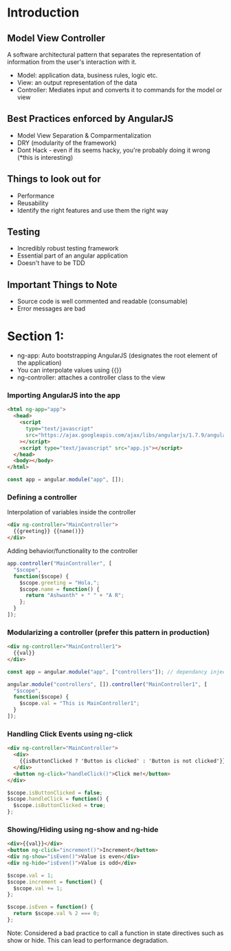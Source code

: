 # Introduction

## Model View Controller

A software architectural pattern that separates the representation of information from the user's interaction with it.

- Model: application data, business rules, logic etc.
- View: an output representation of the data
- Controller: Mediates input and converts it to commands for the model or view

## Best Practices enforced by AngularJS

- Model View Separation & Comparmentalization
- DRY (modularity of the framework)
- Dont Hack - even if its seems hacky, you're probably doing it wrong (\*this is interesting)

## Things to look out for

- Performance
- Reusability
- Identify the right features and use them the right way

## Testing

- Incredibly robust testing framework
- Essential part of an angular application
- Doesn't have to be TDD

## Important Things to Note

- Source code is well commented and readable (consumable)
- Error messages are bad

# Section 1:

- ng-app: Auto bootstrapping AngularJS (designates the root element of the application)
- You can interpolate values using {{}}
- ng-controller: attaches a controller class to the view

### Importing AngularJS into the app

```html
<html ng-app="app">
  <head>
    <script
      type="text/javascript"
      src="https://ajax.googleapis.com/ajax/libs/angularjs/1.7.9/angular.min.js"
    ></script>
    <script type="text/javascript" src="app.js"></script>
  </head>
  <body></body>
</html>
```

```js
const app = angular.module("app", []);
```

### Defining a controller

Interpolation of variables inside the controller

```html
<div ng-controller="MainController">
  {{greeting}} {{name()}}
</div>
```

Adding behavior/functionality to the controller

```js
app.controller("MainController", [
  "$scope",
  function($scope) {
    $scope.greeting = "Hola,";
    $scope.name = function() {
      return "Ashwanth" + " " + "A R";
    };
  }
]);
```

### Modularizing a controller (prefer this pattern in production)

```html
<div ng-controller="MainController1">
  {{val}}
</div>
```

```js
const app = angular.module("app", ["controllers"]); // dependancy injection

angular.module("controllers", []).controller("MainController1", [
  "$scope",
  function($scope) {
    $scope.val = "This is MainController1";
  }
]);
```

### Handling Click Events using ng-click

```html
<div ng-controller="MainController">
  <div>
    {{isButtonClicked ? 'Button is clicked' : 'Button is not clicked'}}
  </div>
  <button ng-click="handleClick()">Click me!</button>
</div>
```

```js
$scope.isButtonClicked = false;
$scope.handleClick = function() {
  $scope.isButtonClicked = true;
};
```

### Showing/Hiding using ng-show and ng-hide

```html
<div>{{val}}</div>
<button ng-click="increment()">Increment</button>
<div ng-show="isEven()">Value is even</div>
<div ng-hide="isEven()">Value is odd</div>
```

```js
$scope.val = 1;
$scope.increment = function() {
  $scope.val += 1;
};

$scope.isEven = function() {
  return $scope.val % 2 === 0;
};
```

Note: Considered a bad practice to call a function in state directives such as show or hide. This can lead to performance degradation.
